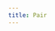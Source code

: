 ```yaml
---
title: Pair
---
```


<ExternalRedirect href="https://docs.uniswap.org/protocol/V2/reference/smart-contracts/pair" />
